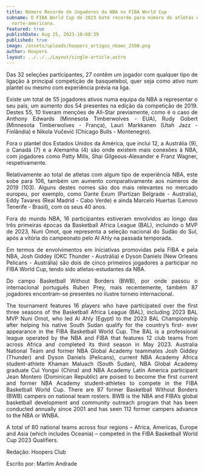 ```yaml
---
title: Número Recorde de Jogadores da NBA no FIBA World Cup
subname: O FIBA World Cup de 2023 bate recorde para número de atletas da liga
  norte-americana.
featured: true
publishDate: Aug 25, 2023-10:08:39
published: true
image: /assets/uploads/hoopers_artigos_nbawc_2508.png
author: Hoopers
layout: ../../../Layout/single-article.astro
---
```

<div style="text-align: justify; text-justify: inter-word;">
Das 32 seleções participantes, 27 contêm um jogador com qualquer tipo de ligação à principal competição de basquetebol, quer seja como ativo num plantel ou mesmo com experiência prévia na liga.

Existe um total de 55 jogadores ativos numa equipa da NBA a representar o seu país, um aumento dos 54 presentes na edição da competição de 2019. Destes 55, 10 tiveram menções de All-Star previamente, como é o caso de Anthony Edwards (Minnesota Timberwolves - EUA), Rudy Gobert (Minnesota Timberwolves - França), Lauri Markkanen (Utah Jazz - Finlândia) e Nikola Vučević (Chicago Bulls - Montenegro).

Fora o plantel dos Estados Unidos da América, que inclui 12, a Austrália (9), o Canadá (7) e a Alemanha (4) são onde existem mais conexões à NBA, com jogadores como Patty Mills, Shai Gilgeous-Alexander e Franz Wagner, respetivamente.		 	 	 	

Relativamente ao total de atletas com algum tipo de experiência NBA, este sobe para 106, também um aumento comparativamente aos números de 2019 (103). Alguns destes nomes são dos mais relevantes no mercado europeu, por exemplo, como Dante Exum (Partizan Belgrade - Australia), Eddy Tavares (Real Madrid - Cabo Verde) e ainda Marcelo Huertas (Lenovo Tenerife - Brasil), com os seus 40 anos.

Fora do mundo NBA, 16 participantes estiveram envolvidos ao longo das três primeiras épocas da Basketball Africa League (BAL), incluindo o MVP de 2023, Nuni Omot, que representa a seleção nacional do Sudão do Sul, após a vitória do campeonato pelo Al Ahly na passada temporada.

Em termos de envolvimentos em iniciativas promovidas pela FIBA e pela NBA, Josh Giddey (OKC Thunder - Austrália) e Dyson Daniels (New Orleans Pelicans - Austrália) são dois de cinco primeiros jogadores a participar no FIBA World Cup, tendo sido atletas-estudantes da NBA. 

Do campo Basketball Without Borders (BWB), por onde passou o internacional português Ruben Prey, mais recentemente, também 87 jogadores encontram-se presentes no ilustre torneio internacional.
			
The tournament features 16 players who have participated over the first three seasons of the Basketball Africa League (BAL), including 2023 BAL MVP Nuni Omot, who led Al Ahly (Egypt) to the 2023 BAL Championship after helping his native South Sudan qualify for the country’s first- ever appearance in the FIBA Basketball World Cup. The BAL is a professional league operated by the NBA and FIBA that features 12 club teams from across Africa and completed its third season in May 2023.
 Australia National Team and former NBA Global Academy teammates Josh Giddey (Thunder) and Dyson Daniels (Pelicans), current NBA Academy Africa student-athlete Khaman Maluach (South Sudan), NBA Global Academy graduate Cui Yongxi (China) and NBA Academy Latin America participant Jean Montero (Dominican Republic) are poised to become the first current and former NBA Academy student-athletes to compete in the FIBA Basketball World Cup.
 There are 87 former Basketball Without Borders (BWB) campers on national team rosters. BWB is the NBA and FIBA’s global basketball development and community outreach program that has been conducted annually since 2001 and has seen 112 former campers advance to the NBA or WNBA.
					
A total of 80 national teams across four regions – Africa, Americas, Europe and Asia (which includes Oceania) – competed in the FIBA Basketball World Cup 2023 Qualifiers.

Redação: Hoopers Club

Escrito por: Martim Andrade</div>